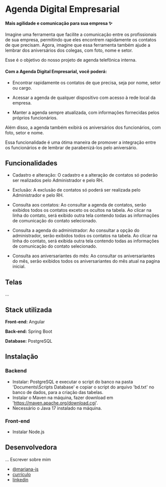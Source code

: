 # Agenda Digital Empresarial
#### Mais agilidade e comunicação para sua empresa ✨

Imagine uma ferramenta que facilite a comunicação entre os profissionais de sua empresa, permitindo que eles encontrem rapidamente os contatos de que precisam. Agora, imagine que essa ferramenta também ajude a lembrar dos aniversários dos colegas, com foto, nome e setor.

Esse é o objetivo do nosso projeto de agenda telefônica interna.

#### Com a Agenda Digital Empresarial, você poderá:

- Encontrar rapidamente os contatos de que precisa, seja por nome, setor ou cargo.

- Acessar a agenda de qualquer dispositivo com acesso à rede local da empresa.

- Manter a agenda sempre atualizada, com informações fornecidas pelos próprios funcionários.

Além disso, a agenda também exibirá os aniversários dos funcionários, com foto, setor e nome.

Essa funcionalidade é uma ótima maneira de promover a integração entre os funcionários e de lembrar de parabenizá-los pelo aniversário.

## Funcionalidades

- Cadastro e alteração: O cadastro e a alteração de contatos só poderão ser realizados pelo Administrador e pelo RH.

- Exclusão: A exclusão de contatos só poderá ser realizada pelo Administrador e pelo RH.

- Consulta aos contatos: Ao consultar a agenda de contatos, serão exibidos todos os contatos exceto os ocultos na tabela. Ao clicar na linha do contato, será exibido outra tela contendo todas as informações de comunicação do contato selecionado.

- Consulta a agenda do administrador: Ao consultar a opção do administrador, serão exibidos todos os contatos na tabela. Ao clicar na linha do contato, será exibida outra tela contendo todas as informações de comunicação do contato selecionado.

- Consulta aos aniversariantes do mês: Ao consultar os aniversariantes do mês, serão exibidos todos os aniversariantes do mês atual na pagina inicial.

## Telas
...

## Stack utilizada

**Front-end:** Angular

**Back-end:** Spring Boot

**Database:** PostgreSQL

## Instalação

### Backend
- Instalar: PostgreSQL e executar o script do banco na pasta 'Documents\Scripts Database' e copiar o script do arquivo 'bd.txt' no banco de dados, para a criação das tabelas.
- Instalar o Maven na máquina, fazer download em 'https://maven.apache.org/download.cgi'.
- Necessário o Java 17 instalado na máquina.

### Front-end
- Instalar Node.js

## Desenvolvedora

... Escrever sobre mim
- [@mariana-js](https://www.github.com/mariana-js)
- [currículo]()
- [linkedin](www.linkedin.com/in/mariana-js)

